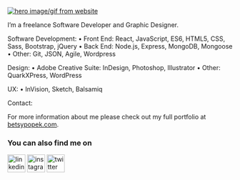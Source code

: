 <!-- ### Hi there 👋 -->

<!--
**BPopek/BPopek** is a ✨ _special_ ✨ repository because its `README.md` (this file) appears on your GitHub profile.

Here are some ideas to get you started:

- 🔭 I’m currently working on ...
- 🌱 I’m currently learning ...
- 👯 I’m looking to collaborate on ...
- 🤔 I’m looking for help with ...
- 💬 Ask me about ...
- 📫 How to reach me: ...
- 😄 Pronouns: ...
- ⚡ Fun fact: ...
-->
[![hero image/gif from website](https://github.com/bpopek/bpopek/raw/master/assets/BP-welcome.gif)](https://www.betsypopek.com)

I’m a freelance Software Developer and Graphic Designer. 

Software Development:
• Front End: React, JavaScript, ES6, HTML5, CSS, Sass, Bootstrap, jQuery
• Back End: Node.js, Express, MongoDB, Mongoose
• Other: Git, JSON, Agile, Wordpress

Design:
• Adobe Creative Suite: InDesign, Photoshop, Illustrator
• Other: QuarkXPress, WordPress

UX: 
• InVision, Sketch, Balsamiq

Contact:

For more information about me please check out my full portfolio at [betsypopek.com](https://www.betsypopek.com/).
### You can also find me on
[<img src='https://cdn.jsdelivr.net/npm/simple-icons@3.0.1/icons/linkedin.svg' alt='linkedin' height='40'>](https://www.linkedin.com/in/betsypopek/)  [<img src='https://cdn.jsdelivr.net/npm/simple-icons@3.0.1/icons/instagram.svg' alt='instagram' height='40'>](https://www.instagram.com/betsypopek//)  [<img src='https://cdn.jsdelivr.net/npm/simple-icons@3.0.1/icons/twitter.svg' alt='twitter' height='40'>](https://twitter.com/BetsyUtah)

